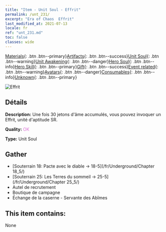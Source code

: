 ```yaml
---
title: "Item - Unit Soul - Effrit"
permalink: /unt_231/
excerpt: "Era of Chaos  Effrit"
last_modified_at: 2021-07-13
locale: fr
ref: "unt_231.md"
toc: false
classes: wide
---
```

 [Materials](/ItemsFR/){: .btn .btn--primary}[Artifacts](/ItemsFR/Artifacts/){: .btn .btn--success}[Unit Soul](/ItemsFR/UnitSoul/){: .btn .btn--warning}[Unit Awakening](/ItemsFR/UnitAwakening/){: .btn .btn--danger}[Hero Soul](/ItemsFR/HeroSoul/){: .btn .btn--info}[Hero Skill](/ItemsFR/HeroSkill/){: .btn .btn--primary}[Gift](/ItemsFR/Gift/){: .btn .btn--success}[Event related](/ItemsFR/Events/){: .btn .btn--warning}[Avatars](/ItemsFR/Avatars/){: .btn .btn--danger}[Consumables](/ItemsFR/Consumables/){: .btn .btn--info}[Unknown](/ItemsFR/Unknown/){: .btn .btn--primary}

 ![Effrit](/images/u/ti_liehuojingling.jpg)

## Détails
 **Description:** Une fois 30 jetons d'âme accumulés, vous pouvez invoquer un Effrit, unité d'aptitude SR.

 **Quality:** <span style="color: #DA70D6">OK</span>

 **Type:** Unit Soul

## Gather

*    [Souterrain 18: Pacte avec le diable -> 18-5](/fr/Underground/Chapter 18_5/) 
*    [Souterrain 25: Les Terres du sommeil -> 25-5](/fr/Underground/Chapter 25_5/) 
*    Autel de recrutement 
*    Boutique de campagne 
*    Échange de la caserne - Servante des Abîmes 

## This item contains:

  None

